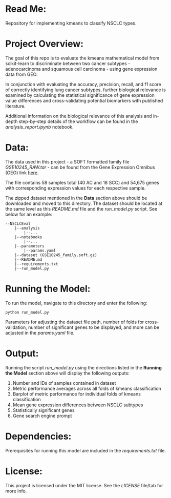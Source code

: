 # **Read Me:**

Repository for implementing kmeans to classify NSCLC types.

# **Project Overview:**

The goal of this repo is to evaluate the kmeans mathematical model from scikit-learn to discriminate between two cancer subtypes - adenocarcinoma and squamous cell carcinoma - using gene expression data from GEO. 

In conjunction with evaluating the accuracy, precision, recall, and f1 score of correctly identifying lung cancer subtypes, further biological relevance is examined by calculating the statistical significance of gene expression value differences and cross-validating potential biomarkers with published literature.

Additional information on the biological relevance of this analysis and in-depth step-by-step details of the workflow can be found in the *analysis_report.ipynb* notebook.

# **Data:**

The data used in this project - a SOFT formatted family file *GSE10245_RAW.tar* - can be found from the Gene Expression Omnibus (GEO) link [here](https://www.ncbi.nlm.nih.gov/geo/query/acc.cgi?acc=GSE10245). 

The file contains 58 samples total (40 AC and 18 SCC) and 54,675 genes with corresponding expression values for each respective sample.

The zipped dataset mentioned in the __Data__ section above should be downloaded and moved to this directory. The dataset should be located at the same level as this _README.md_ file and the *run_model.py* script. See below for an example:
```
--NSCLCEval
    |--analysis
        |--...
    |--notebooks
        |--...
    |--parameters
        |--params.yaml
    |--dataset (GSE10245_family.soft.gz)
    |--README.md
    |--requirements.txt
    |--run_model.py
```
# **Running the Model:**

To run the model, navigate to this directory and enter the following:

`python run_model.py`

Parameters for adjusting the dataset file path, number of folds for cross-validation, number of significant genes to be displayed, and more can be adjusted in the _params.yaml_ file.

# **Output:**

Running the script *run_model.py* using the directions listed in the __Running the Model__ section above will display the following outputs:

1) Number and IDs of samples contained in dataset
2) Metric performance averages across all folds of kmeans classification
3) Barplot of metric performance for individual folds of kmeans classification
4) Mean gene expression differences between NSCLC subtypes
5) Statistically significant genes
6) Gene search engine prompt

# **Dependencies:**

Prerequisites for running this model are included in the _requirements.txt_ file.

# **License:**

This project is licensed under the MIT license. See the _LICENSE_ file/tab for more info.
